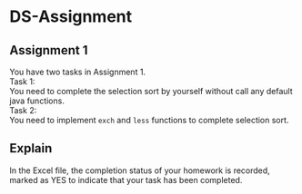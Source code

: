 # DS-Assignment
## Assignment 1
You have two tasks in Assignment 1. <br/>
Task 1: <br/>
You need to complete the selection sort by yourself without call any default java functions.<br/>
Task 2: <br/>
You need to implement `exch` and `less` functions to complete selection sort.<br/>
## Explain
In the Excel file, the completion status of your homework is recorded, marked as YES to indicate that your task has been completed.
